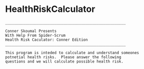 # HealthRiskCalculator
    ______________________________________________________

    Conner Skoumal Presents
    With Help From Spider-Scrum
    Health Risk Caculator: Conner Edition
    ______________________________________________________

    This program is inteded to calculate and understand someones 
    potnetial health risks.  Please answer the following 
    questions and we will calculate possible health risk.
